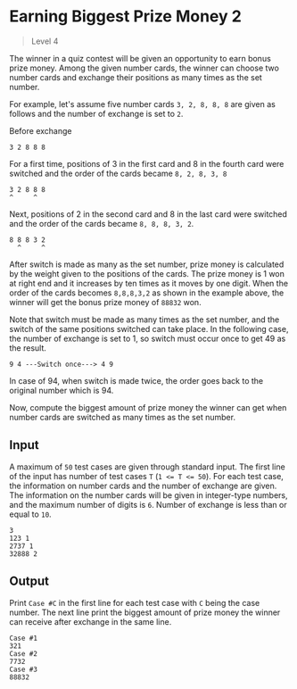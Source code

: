 # Earning Biggest Prize Money 2
> Level 4

The winner in a quiz contest will be given an opportunity to earn bonus prize money.
Among the given number cards, the winner can choose two number cards and exchange their positions as many times as the set number. 

For example, let's assume five number cards `3, 2, 8, 8, 8` are given as follows and the number of exchange is set to `2`.

Before exchange
```
3 2 8 8 8
```
For a first time, positions of 3 in the first card and 8 in the fourth card were switched and the order of the cards became `8, 2, 8, 3, 8`
```
3 2 8 8 8
^     ^
```
Next, positions of 2 in the second card and 8 in the last card were switched and the order of the cards became `8, 8, 8, 3, 2`.
```
8 8 8 3 2
  ^     ^
```

After switch is made as many as the set number, prize money is calculated by the weight given to the positions of the cards.
The prize money is 1 won at right end and it increases by ten times as it moves by one digit.
When the order of the cards becomes `8,8,8,3,2` as shown in the example above, the winner will get the bonus prize money of `88832` won.

Note that switch must be made as many times as the set number, and the switch of the same positions switched can take place.
In the following case, the number of exchange is set to 1, so switch must occur once to get 49 as the result.
```
9 4 ---Switch once---> 4 9
```
In case of 94, when switch is made twice, the order goes back to the original number which is 94.

Now, compute the biggest amount of prize money the winner can get when number cards are switched as many times as the set number.

## Input

A maximum of `50` test cases are given through standard input.
The first line of the input has number of test cases `T` (`1 <= T <= 50`).
For each test case, the information on number cards and the number of exchange are given.
The information on the number cards will be given in integer-type numbers, and the maximum number of digits is `6`.
Number of exchange is less than or equal to `10`.

```
3
123 1
2737 1
32888 2
```

## Output

Print `Case #C` in the first line for each test case with `C` being the case number.
The next line print the biggest amount of prize money the winner can receive after exchange in the same line. 

```
Case #1
321
Case #2
7732
Case #3
88832
```








